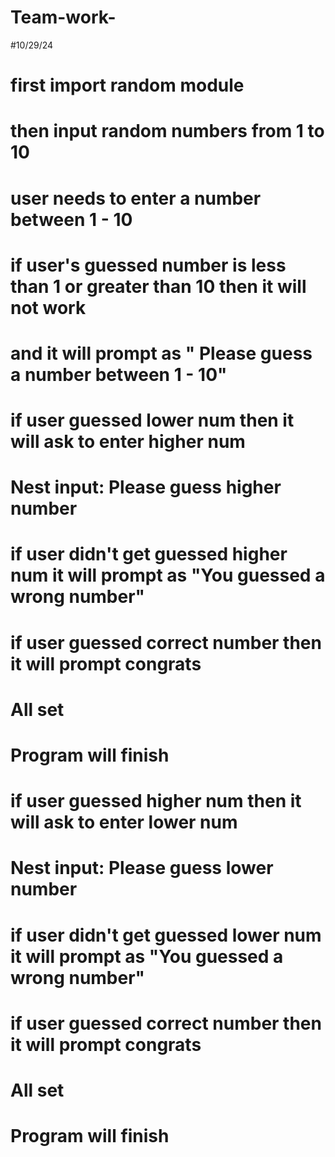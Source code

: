 # Team-work-
#10/29/24

# first import random module
# then input random numbers from 1 to 10 
# user needs to enter a number between 1 - 10
# if user's guessed number is less than 1 or greater than 10 then it will not work 
# and it will prompt as " Please guess a number between 1 - 10"
# if user guessed lower num then it will ask to enter higher num
# Nest input: Please guess higher number
# if user didn't get guessed higher num it will prompt as "You guessed a wrong number"
# if user guessed correct number then it will prompt congrats  
# All set
# Program will finish
# if user guessed higher num then it will ask to enter lower num
# Nest input: Please guess lower number
# if user didn't get guessed lower num it will prompt as "You guessed a wrong number"
# if user guessed correct number then it will prompt congrats  
# All set
# Program will finish
